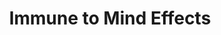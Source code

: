 ---
title: "Immune to Mind Effects"
canonical: "skill/immune-to-mind-effects"
canonical_title: "Circle Warden Loresheet"
lists:
    - circle-warden-loresheet
tier: 5
osp_cost: 40
prerequisites: ["rally"]
---